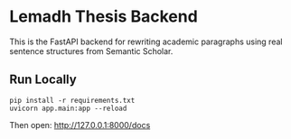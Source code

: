 # Lemadh Thesis Backend

This is the FastAPI backend for rewriting academic paragraphs using real sentence structures from Semantic Scholar.

## Run Locally
```
pip install -r requirements.txt
uvicorn app.main:app --reload
```

Then open: http://127.0.0.1:8000/docs
